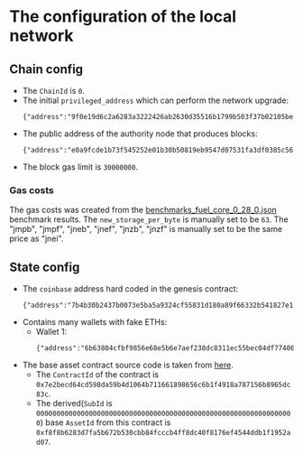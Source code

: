 # The configuration of the local network

## Chain config
- The `ChainId` is `0`.
- The initial `privileged_address` which can perform the network upgrade:
    ```shell
    {"address":"9f0e19d6c2a6283a3222426ab2630d35516b1799b503f37b02105bebe1b8a3e9","secret":"d80a243ef91956f626d1dad2f23bdfeb73fd0b363282b1eb2227ac5964144afb","type":"block_production"}
    ```
- The public address of the authority node that produces blocks: 
    ```shell
    {"address":"e0a9fcde1b73f545252e01b30b50819eb9547d07531fa3df0385c5695736634d","secret":"4dd0cdca64ef56a01fc81891f9beb6d898f19a22b2e287bce91d807fdf46589a","type":"block_production"}
    ```
- The block gas limit is `30000000`.

### Gas costs

The gas costs was created from the [benchmarks_fuel_core_0_28_0.json](benchmarks_fuel_core_0_28_0.json) benchmark results.
The `new_storage_per_byte` is manually set to be `63`.
The "jmpb", "jmpf", "jneb", "jnef", "jnzb", "jnzf" is manually set to be the same price as "jnei".

## State config
- The `coinbase` address hard coded in the genesis contract: 
    ```shell
    {"address":"7b4b30b2437b0073e5ba5a9324cf55831d180a89f66332b541827e12e647b751","secret":"9e24cfa071f6c1c4984a17ecf18061a8d0c9c304e7dd7703788bd122bd578650","type":"block_production"}
    ```
- Contains many wallets with fake ETHs:
  - Wallet 1:
    ```shell
    {"address":"6b63804cfbf9856e68e5b6e7aef238dc8311ec55bec04df774003a2c96e0418e","secret":"de97d8624a438121b86a1956544bd72ed68cd69f2c99555b08b1e8c51ffd511c","type":"block_production"}
    ```
- The base asset contract source code is taken from [here](https://github.com/FuelLabs/fuel-bridge/tree/b0ebf0b01a903f1866156b7c370ff03d6fb4ec49/packages/base-asset).
  - The `ContractId` of the contract is `0x7e2becd64cd598da59b4d1064b711661898656c6b1f4918a787156b8965dc83c`.
  - The derived(`SubId` is `0000000000000000000000000000000000000000000000000000000000000000`) base `AssetId` from this contract is `0xf8f8b6283d7fa5b672b530cbb84fcccb4ff8dc40f8176ef4544ddb1f1952ad07`.
